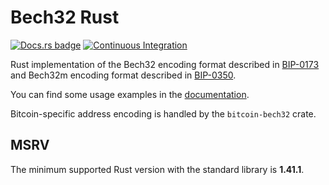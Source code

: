 # Bech32 Rust

[![Docs.rs badge](https://docs.rs/bech32/badge.svg)](https://docs.rs/bech32/)
[![Continuous Integration](https://github.com/rust-bitcoin/rust-bech32/workflows/Continuous%20Integration/badge.svg)](https://github.com/rust-bitcoin/rust-bech32/actions?query=workflow%3A%22Continuous+Integration%22)

Rust implementation of the Bech32 encoding format described in [BIP-0173](https://github.com/bitcoin/bips/blob/master/bip-0173.mediawiki)
and Bech32m encoding format described in [BIP-0350](https://github.com/bitcoin/bips/blob/master/bip-0350.mediawiki).

You can find some usage examples in the [documentation](https://docs.rs/bech32/).

Bitcoin-specific address encoding is handled by the `bitcoin-bech32` crate.


## MSRV

The minimum supported Rust version with the standard library is **1.41.1**.

